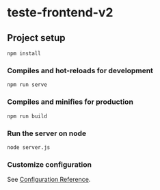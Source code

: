 # teste-frontend-v2

## Project setup

```
npm install
```

### Compiles and hot-reloads for development

```
npm run serve
```

### Compiles and minifies for production

```
npm run build
```

### Run the server on node

```
node server.js
```

### Customize configuration

See [Configuration Reference](https://cli.vuejs.org/config/).
